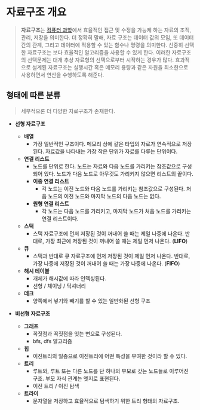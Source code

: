 # 자료구조 개요

> **자료구조**는 [컴퓨터 과학](https://ko.wikipedia.org/wiki/컴퓨터_과학)에서 효율적인 접근 및 수정을 가능케 하는 자료의 조직, 관리, 저장을 의미한다. 더 정확히 말해, 자료 구조는 데이터 값의 모임, 또 데이터 간의 관계, 그리고 데이터에 적용할 수 있는 함수나 명령을 의미한다. 신중히 선택한 자료구조는 보다 효율적인 알고리즘을 사용할 수 있게 한다. 이러한 자료구조의 선택문제는 대개 추상 자료형의 선택으로부터 시작하는 경우가 많다. 효과적으로 설계된 자료구조는 실행시간 혹은 메모리 용량과 같은 자원을 최소한으로 사용하면서 연산을 수행하도록 해준다.



## 형태에 따른 분류

> 세부적으론 더 다양한 자료구조가 존재한다.

- **선형 자료구조**
  - **배열** 
    - 가장 일반적인 구조이다. 메모리 상에 같은 타입의 자료가 연속적으로 저장된다. 자료값을 나타내는 가장 작은 단위가 자료를 다루는 단위이다.
  - **연결 리스트**
    - 노드를 단위로 한다. 노드는 자료와 다음 노드를 가리키는 참조값으로 구성되어 있다. 노드가 다음 노드로 아무것도 가리키지 않으면 리스트의 끝이다.
    - **이중 연결 리스트**
      - 각 노드는 이전 노드와 다음 노드를 가리키는 참조값으로 구성된다. 처음 노드의 이전 노드와 마지막 노드의 다음 노드는 없다.
    - **원형 연결 리스트**
      - 각 노드는 다음 노드를 가리키고, 마지막 노드가 처음 노드를 가리키는 연결 리스트이다.
  - **스택**
    - 스택 자료구조에 먼저 저장된 것이 꺼내어 쓸 때는 제일 나중에 나온다. 반대로, 가장 최근에 저장된 것이 꺼내어 쓸 때는 제일 먼저 나온다. (**LIFO**)
  - **큐**
    - 스택과 반대로 큐 자료구조에 먼저 저장된 것이 제일 먼저 나온다. 반대로, 가장 나중에 저장된 것이 꺼내어 쓸 때는 가장 나중에 나온다. (**FIFO**)
  - **해시 테이블**
    - 개체가 해시값에 따라 인덱싱된다.
    - 선형 / 체이닝 / 딕셔너리
  - **데크**
    - 양쪽에서 넣기와 빼기를 할 수 있는 일반화된 선형 구조



- **비선형 자료구조**
  - **그래프**
    - 꼭짓점과 꼭짓점을 잇는 변으로 구성된다.
    - bfs, dfs 알고리즘
  - **힙**
    - 이진트리의 일종으로 이진트리에 어떤 특성을 부여한 것이라 할 수 있다.
  - **트리**
    - 루트와, 루트 또는 다른 노드를 단 하나의 부모로 갖는 노드들로 이루어진 구조. 부모 자식 관계는 엣지로 표현된다.
    - 이진 트리 / 이진 탐색
  - **트라이**
    - 문자열을 저장하고 효율적으로 탐색하기 위한 트리 형태의 자료구조.